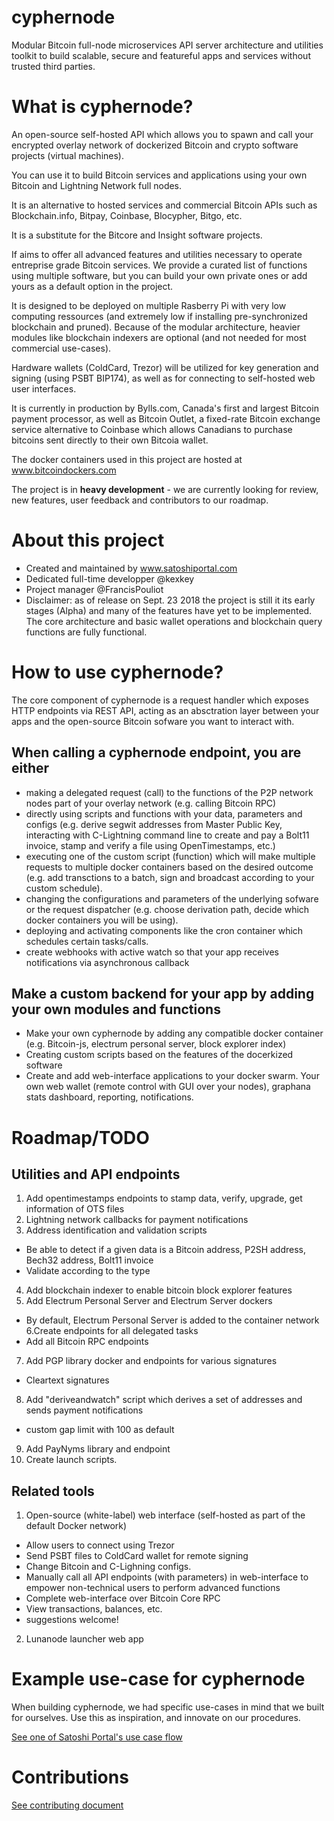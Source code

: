 # cyphernode
Modular Bitcoin full-node microservices API server architecture and utilities toolkit to build scalable, secure and featureful apps and services without trusted third parties. 

# What is cyphernode?

An open-source self-hosted API which allows you to spawn and call your encrypted overlay network of dockerized Bitcoin and crypto software projects (virtual machines).

You can use it to build Bitcoin services and applications using your own Bitcoin and Lightning Network full nodes.

It is an alternative to hosted services and commercial Bitcoin APIs such as Blockchain.info, Bitpay, Coinbase, Blocypher, Bitgo, etc.

It is a substitute for the Bitcore and Insight software projects.

If aims to offer all advanced features and utilities necessary to operate entreprise grade Bitcoin services.  We provide a curated list of functions using multiple software, but you can build your own private ones or add yours as a default option in the project.

It is designed to be deployed on multiple Rasberry Pi with very low computing ressources (and extremely low if installing pre-synchronized blockchain and pruned). Because of the modular architecture, heavier modules like blockchain indexers are optional (and not needed for most commercial use-cases).

Hardware wallets (ColdCard, Trezor) will be utilized for key generation and signing (using PSBT BIP174), as well as for connecting to self-hosted web user interfaces.

It is currently in production by Bylls.com, Canada's first and largest Bitcoin payment processor, as well as Bitcoin Outlet, a fixed-rate Bitcoin exchange service alternative to Coinbase which allows Canadians to purchase bitcoins sent directly to their own Bitcoia wallet.

The docker containers used in this project are hosted at www.bitcoindockers.com 

The project is in **heavy development** - we are currently looking for review, new features, user feedback and contributors to our roadmap.

# About this project

- Created and maintained by www.satoshiportal.com
- Dedicated full-time developper @kexkey
- Project manager @FrancisPouliot
- Disclaimer: as of release on Sept. 23 2018 the project is still it its early stages (Alpha) and many of the features have yet to be implemented. The core architecture and basic wallet operations and blockchain query functions are fully functional.

# How to use cyphernode?

The core component of cyphernode is a request handler which exposes HTTP endpoints via REST API, acting as an absctration layer between your apps and the open-source Bitcoin sofware you want to interact with.

## When calling a cyphernode endpoint, you are either

- making a delegated request (call) to the functions of the P2P network nodes part of your overlay network (e.g. calling Bitcoin RPC)
- directly using scripts and functions with your data, parameters and configs (e.g. derive segwit addresses from Master Public Key, interacting with C-Lightning command line to create and pay a Bolt11 invoice, stamp and verify a file using OpenTimestamps, etc.)
- executing one of the custom script (function) which will make multiple requests to multiple docker containers based on the desired outcome (e.g. add transctions to a batch, sign and broadcast according to your custom schedule).
- changing the configurations and parameters of the underlying sofware or the request dispatcher (e.g. choose derivation path, decide which docker containers you will be using).
- deploying and activating components like the cron container which schedules certain tasks/calls.
- create webhooks with active watch so that your app receives notifications via asynchronous callback

## Make a custom backend for your app by adding your own modules and functions

- Make your own cyphernode by adding any compatible docker container (e.g. Bitcoin-js, electrum personal server, block explorer index)
- Creating custom scripts based on the features of the docerkized software
- Create and add web-interface applications to your docker swarm.
 Your own web wallet (remote control with GUI over your nodes), graphana stats dashboard, reporting, notifications.

# Roadmap/TODO

## Utilities and API endpoints

1. Add opentimestamps endpoints to stamp data, verify, upgrade, get information of OTS files
2. Lightning network callbacks for payment notifications
3. Address identification and validation scripts
- Be able to detect if a given data is a Bitcoin address, P2SH address, Bech32 address, Bolt11 invoice
- Validate according to the type
4. Add blockchain indexer to enable bitcoin block explorer features
5. Add Electrum Personal Server and Electrum Server dockers
- By default, Electrum Personal Server is added to the container network
6.Create endpoints for all delegated tasks
- Add all Bitcoin RPC endpoints
7. Add PGP library docker and endpoints for various signatures
- Cleartext signatures
8. Add "deriveandwatch" script which derives a set of addresses and sends payment notifications
- custom gap limit with 100 as default
9. Add PayNyms library and endpoint
10. Create launch scripts.

## Related tools

1. Open-source (white-label) web interface (self-hosted as part of the default Docker network)
- Allow users to connect using Trezor
- Send PSBT files to ColdCard wallet for remote signing
- Change Bitcoin and C-Lighning configs.
- Manually call all API endpoints (with parameters) in web-interface to empower non-technical users to perform advanced functions
- Complete web-interface over Bitcoin Core RPC
- View transactions, balances, etc.
- suggestions welcome!
2. Lunanode launcher web app

# Example use-case for cyphernode

When building cyphernode, we had specific use-cases in mind that we built for ourselves. Use this as inspiration, and innovate on our procedures.

[See one of Satoshi Portal's use case flow](doc/SATOSHIPORTAL-WORKFLOW.md)

# Contributions

[See contributing document](CONTRIBUTING.md)
